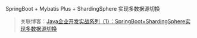 SpringBoot + Mybatis Plus + ShardingSphere 实现多数据源切换
> 关联博客：[Java企业开发实战系列（1）：SpringBoot+ShardingSphere实现多数据源切换](https://blog.csdn.net/u012075383/article/details/106737074)
